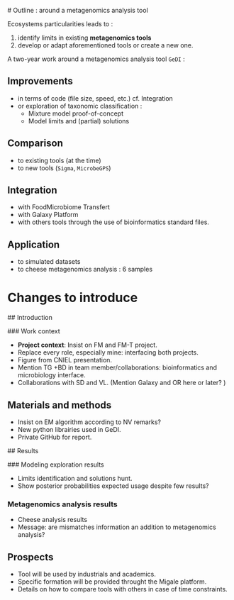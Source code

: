 # Outline : around a metagenomics analysis tool

Ecosystems particularities leads to :

1. identify  limits in existing **metagenomics tools**
2. develop or adapt aforementioned tools or create a new one.


A two-year work around a metagenomics analysis tool `GeDI` :

## Improvements

- in terms of code (file size, speed, etc.) cf. Integration
- or exploration of taxonomic classification :
	+ Mixture model proof-of-concept
	+ Model limits and (partial) solutions

## Comparison

- to existing tools (at the time)
- to new tools (`Sigma`, `MicrobeGPS`)

## Integration

- with FoodMicrobiome Transfert
- with Galaxy Platform
- with others tools through the use of bioinformatics standard files.

## Application

- to simulated datasets
- to cheese metagenomics analysis : 6 samples


# Changes to introduce

## Introduction


### Work context

* **Project context**: Insist on FM and FM-T project.
* Replace every role, especially mine: interfacing both projects.
* Figure from CNIEL presentation.
* Mention TG +BD in team member/collaborations: bioinformatics and microbiology interface.
* Collaborations with SD and VL. (Mention Galaxy and OR here or later? )

## Materials and methods

* Insist on EM algorithm according to NV remarks?
* New python librairies used in GeDI.
* Private GitHub for report.


## Results

### Modeling exploration results

* Limits identification and solutions hunt.
* Show posterior probabilities expected usage despite few results?

### Metagenomics analysis results

* Cheese analysis results
* Message: are mismatches information an addition to metagenomics analysis?


## Prospects

* Tool will be used by industrials and academics.
* Specific formation will be provided throught the Migale platform.
* Details on how to compare tools with others in case of time constraints.
